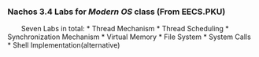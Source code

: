 
### Nachos 3.4 Labs for *Modern OS* class (From EECS.PKU)

&emsp;&emsp;Seven Labs in total:
	* Thread Mechanism
	* Thread Scheduling
	* Synchronization Mechanism
	* Virtual Memory
	* File System
	* System Calls
	* Shell Implementation(alternative)
